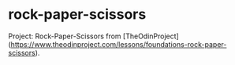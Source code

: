 # rock-paper-scissors
Project: Rock-Paper-Scissors from [TheOdinProject] (https://www.theodinproject.com/lessons/foundations-rock-paper-scissors).
